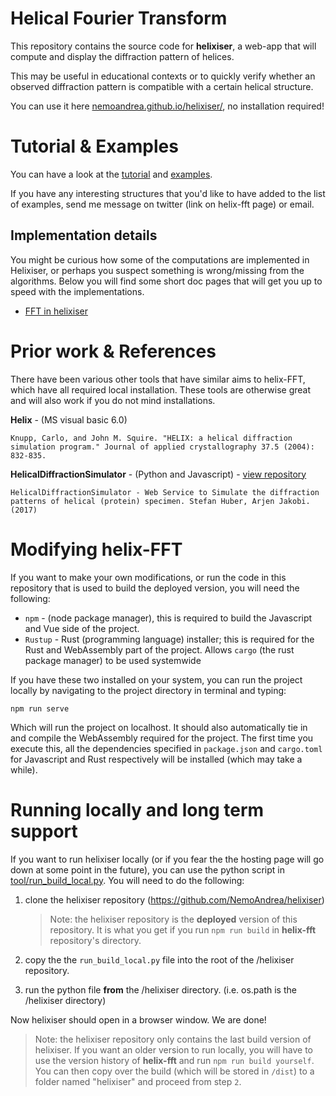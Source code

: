 # Helical Fourier Transform
This repository contains the source code for **helixiser**, a web-app that will compute and display the diffraction pattern of helices. 

This may be useful in educational contexts or to quickly verify whether an observed diffraction pattern is compatible with a certain helical structure.

You can use it here [nemoandrea.github.io/helixiser/](https://nemoandrea.github.io/helixiser/), no installation required!



# Tutorial & Examples

You can have a look at the [tutorial](doc/tutorial.md) and  [examples](doc/examples.md).

 If you have any interesting structures that you'd like to have added to the list of examples, send me  message on twitter (link on helix-fft page) or email.

## Implementation details

You might be curious how some of the computations are implemented in Helixiser, or perhaps you suspect something is wrong/missing from the algorithms. Below you will find some short doc pages that will get you up to speed with the implementations.

* [FFT in helixiser](doc/fft.md)

# Prior work & References

 There have been various other tools that have similar aims to helix-FFT, which have all required local installation. These tools are otherwise great and will also work if you do not mind installations.

**Helix** - (MS visual basic 6.0)

```
Knupp, Carlo, and John M. Squire. "HELIX: a helical diffraction simulation program." Journal of applied crystallography 37.5 (2004): 832-835.
```

**HelicalDiffractionSimulator** - (Python and Javascript) - [view repository](https://gitlab.tudelft.nl/aj-lab/HelicalDiffractionSimulator)

```
HelicalDiffractionSimulator - Web Service to Simulate the diffraction patterns of helical (protein) specimen. Stefan Huber, Arjen Jakobi. (2017)
```

# Modifying helix-FFT

If you want to make your own modifications, or run the code in this repository that is used to build the deployed version, you will need the following:

* `npm` -  (node package manager), this is required to build the Javascript and Vue side of the project. 
* `Rustup` - Rust (programming language) installer; this is required for the Rust and WebAssembly part of the project. Allows `cargo` (the rust package manager) to be used systemwide

If you have these two installed on your system, you can run the project locally by navigating to the project directory in terminal and typing:

`npm run serve`

Which will run the project on localhost. It should also automatically tie in and compile the WebAssembly required for the project. The first time you execute this, all the dependencies specified in `package.json` and `cargo.toml` for Javascript and Rust respectively will be installed (which may take a while). 

# Running locally and long term support

If you want to run helixiser locally (or if you fear the the hosting page will go down at some point in the future), you can use the python script in [tool/run_build_local.py](tool/run_build_local.py). You will need to do the following:

1. clone the helixiser repository (https://github.com/NemoAndrea/helixiser)

   > Note: the helixiser repository is the **deployed** version of this repository. It is what you get if you run `npm run build` in **helix-fft** repository's directory.

2. copy the the `run_build_local.py` file into the root of the /helixiser repository.
3. run the python file **from** the /helixiser directory. (i.e. os.path is the /helixiser directory)

Now helixiser should open in a browser window. We are done!

> Note: the helixiser repository only contains the last build version of helixiser. If you want an older version to run locally, you will have to use the version history of **helix-fft** and run `npm run build yourself`. You can then copy over the build (which will be stored in `/dist`) to a folder named "helixiser" and proceed from step `2`. 

